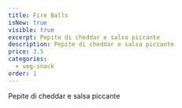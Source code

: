 ```yaml
---
title: Fire Balls
isNew: true
visible: true
excerpt: Pepite di cheddar e salsa piccante
description: Pepite di cheddar e salsa piccante
price: 3.5
categories:
  - veg-snack
order: 1
---
```

Pepite di cheddar e salsa piccante